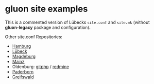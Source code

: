 # gluon site examples

This is a commented version of Lübecks `site.conf` and `site.mk` (without **gluon-legacy** package and configuration).

Other site.conf Repositories:

* [Hamburg](https://github.com/freifunkhamburg/site-ffhh)
* [Lübeck](https://github.com/freifunk-gluon/site-ffhl)
* [Magdeburg](https://github.com/FreifunkMD/site-ffmd)
* [Mainz](https://github.com/Freifunk-Mainz/site-ffmz)
* Oldenburg: [gitphp](http://git.freifunk-ol.de/projects/ffol/gluon-siteconf.git) / [redmine](https://ticket.freifunk-ol.de/projects/siteconf-ffol/repository)
* [Paderborn](https://git.c3pb.de/freifunk-pb/site-ffpb)
* [Greifswald](https://github.com/lorenzo-greifswald/site-ffhgw)
